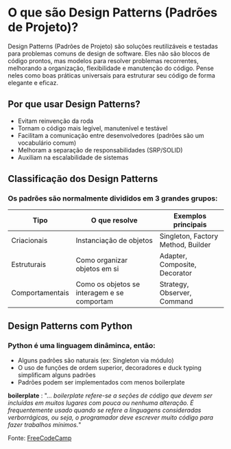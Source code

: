 # O que são Design Patterns (Padrões de Projeto)?

Design Patterns (Padrões de Projeto) são soluções reutilizáveis e testadas para problemas
comuns de design de software. Eles não são blocos de código prontos, mas modelos para resolver
problemas recorrentes, melhorando a organização, flexibilidade e manutenção do código.
    Pense neles como boas práticas universais para estruturar seu código de forma
    elegante e eficaz.

## Por que usar Design Patterns?

- Evitam reinvenção da roda
- Tornam o código mais legível, manutenível e testável
- Facilitam a comunicação entre desenvolvedores (padrões são um vocabulário comum)
- Melhoram a separação de responsabilidades (SRP/SOLID)
- Auxiliam na escalabilidade de sistemas
  

## Classificação dos Design Patterns

### Os padrões são normalmente divididos em 3 grandes grupos:

| **Tipo**        | **O que resolve**                           | **Exemplos principais**            |
| --------------- | ------------------------------------------- | ---------------------------------- |
| Criacionais     | Instanciação de objetos                     | Singleton, Factory Method, Builder |
| Estruturais     | Como organizar objetos em si                | Adapter, Composite, Decorator      |
| Comportamentais | Como os objetos se interagem e se comportam | Strategy, Observer, Command        |
                                                                     

## Design Patterns com Python

### Python é uma linguagem dinâminca, então:
- Alguns padrões são naturais (ex: Singleton via módulo)
- O uso de funções de ordem superior, decoradores e duck typing simplificam alguns padrões
- Padrões podem ser implementados com menos boilerplate

**boilerplate** : "... _boilerplate refere-se a seções de código que devem ser incluídas em muitos lugares com pouca ou nenhuma alteração. É frequentemente usado quando se refere a linguagens consideradas verborrágicas, ou seja, o programador deve escrever muito código para fazer trabalhos mínimos._"

Fonte: [FreeCodeCamp](https://www.freecodecamp.org/portuguese/news/o-que-e-um-boilerplate-e-por-que-o-usamos-a-necessidade-de-um-guia-de-estilo-de-codigo/)
